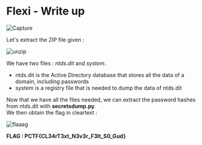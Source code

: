 # Flexi - Write up

![Capture](https://user-images.githubusercontent.com/66923124/166144329-46ac9762-070b-471b-8f16-8752e3a6e0f1.PNG)

Let's extract the ZIP file given :

![unzip](https://user-images.githubusercontent.com/66923124/166144369-6e4f6ace-51ef-4446-802d-b9142a4bf272.PNG)

We have two files : <em>ntds.dit</em> and <em>system</em>. 
- ntds.dit is the Active Directory database that stores all the data of a domain, including passwords
- system is a registry file that is needed to dump the data of ntds.dit

Now that we have all the files needed, we can extract the password hashes from ntds.dit with <strong>secretsdump.py</strong>. <br>
We then obtain the flag in cleartext :

![flaaag](https://user-images.githubusercontent.com/66923124/166144827-796f0bf8-03b7-47e8-a93f-c3f27fbc9ee9.png)

<strong> FLAG : PCTF{CL34rT3xt_N3v3r_F3lt_S0_Gud} </strong>
